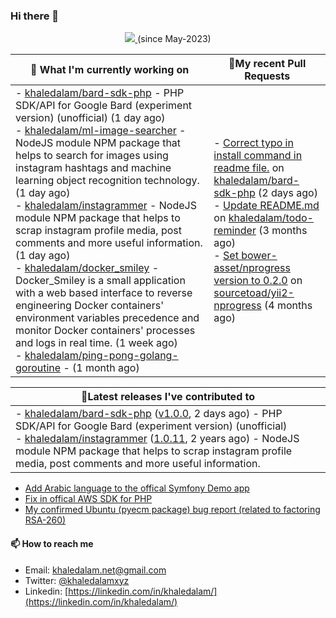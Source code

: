 ### Hi there 👋

<p align="center">
    <a href="https://github.com/khaledalam">
        <img src="https://komarev.com/ghpvc/?username=khaledalam&color=blue&style=flat)" />
    </a>(since May-2023)
</p>

| 👷 What I'm currently working on        | 🔨My recent Pull Requests           |
| ------------- | ------------- |
|  - [khaledalam/bard-sdk-php](https://github.com/khaledalam/bard-sdk-php) - PHP SDK/API for Google Bard (experiment version) (unofficial) (1 day ago)<br /> - [khaledalam/ml-image-searcher](https://github.com/khaledalam/ml-image-searcher) - NodeJS module NPM package that helps to search for images using instagram hashtags and machine learning object recognition technology. (1 day ago)<br /> - [khaledalam/instagrammer](https://github.com/khaledalam/instagrammer) - NodeJS module NPM package that helps to scrap instagram profile media, post comments and more useful information. (1 day ago)<br /> - [khaledalam/docker_smiley](https://github.com/khaledalam/docker_smiley) - Docker_Smiley is a small application with a web based interface to reverse engineering Docker containers&#39; environment variables precedence and monitor Docker containers&#39; processes and logs in real time. (1 week ago)<br /> - [khaledalam/ping-pong-golang-goroutine](https://github.com/khaledalam/ping-pong-golang-goroutine) -  (1 month ago)<br />      | - [Correct typo in install command in readme file.](https://github.com/khaledalam/bard-sdk-php/pull/1) on [khaledalam/bard-sdk-php](https://github.com/khaledalam/bard-sdk-php) (2 days ago)<br />- [Update README.md](https://github.com/khaledalam/todo-reminder/pull/1) on [khaledalam/todo-reminder](https://github.com/khaledalam/todo-reminder) (3 months ago)<br />- [Set bower-asset/nprogress version to 0.2.0](https://github.com/sourcetoad/yii2-nprogress/pull/1) on [sourcetoad/yii2-nprogress](https://github.com/sourcetoad/yii2-nprogress) (4 months ago)<br />      |

| 🔭Latest releases I've contributed to           |
| ------------- |
| - [khaledalam/bard-sdk-php](https://github.com/khaledalam/bard-sdk-php) ([v1.0.0](https://github.com/khaledalam/bard-sdk-php/releases/tag/v1.0.0), 2 days ago) - PHP SDK/API for Google Bard (experiment version) (unofficial)<br />- [khaledalam/instagrammer](https://github.com/khaledalam/instagrammer) ([1.0.11](https://github.com/khaledalam/instagrammer/releases/tag/1.0.11), 2 years ago) - NodeJS module NPM package that helps to scrap instagram profile media, post comments and more useful information.<br />      |


- <a href="https://github.com/symfony/demo/pull/1142">Add Arabic language to the offical Symfony Demo app</a>
- <a href="https://github.com/aws/aws-sdk-php/pull/2078">Fix in offical AWS SDK for PHP</a>
- <a href="https://bugs.launchpad.net/ubuntu/+source/pyecm/+bug/1899312">My confirmed Ubuntu (pyecm package) bug report (related to factoring RSA-260)</a>
    

#### 📫 How to reach me

- Email: [khaledalam.net@gmail.com](mailto:khaledalam.net@gmail.com)
- Twitter: [@khaledalamxyz](https://twitter.com/khaledalamxyz/)
- Linkedin: [https://linkedin.com/in/khaledalam/](https://linkedin.com/in/khaledalam/)
